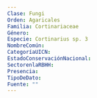 ```yaml
---
Clase: Fungi
Orden: Agaricales
Familia: Cortinariaceae
Género: 
Especie: Cortinarius sp. 3
NombreComún: 
CategoríaUICN: 
EstadoConservaciónNacional: 
SectorenlaRBHH: 
Presencia: 
TipoDeDato: 
Fuente: ""
---
```

